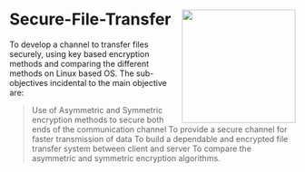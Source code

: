 # Secure-File-Transfer <img src="https://github.com/NikhilMishra1999/Secure-File-Transfer/blob/master/AES/SS/secure.png" height="200" align="right"> 
To develop a channel to transfer files securely, using key based encryption methods and comparing the different methods on Linux based OS. The sub-objectives incidental to the main objective are:
>	Use of Asymmetric and Symmetric encryption methods to secure both ends of the communication channel
>	To provide a secure channel for faster transmission of data
>	To build a dependable and encrypted file transfer system between client and server
>	To compare the asymmetric and symmetric encryption algorithms.

